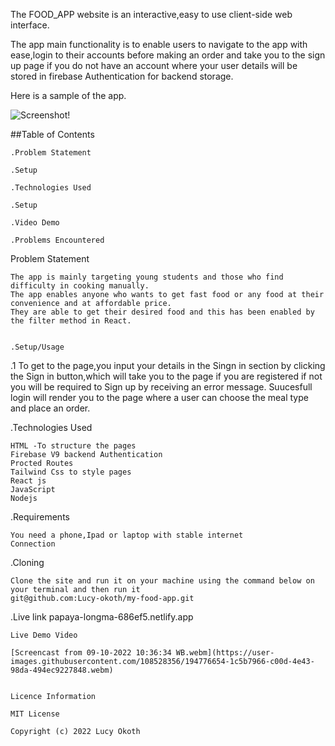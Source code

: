 The FOOD_APP website is an interactive,easy to use client-side web interface.

The app main functionality is to enable users to navigate to the app with ease,login to their accounts before making an order and take you to the sign up page if you do not have an account where your user details will be stored in firebase Authentication for backend storage.

Here is a sample of the app.



![Screenshot!](https://user-images.githubusercontent.com/108528356/194773737-294e212b-a232-4517-9cb8-636853f96d5f.png)

##Table of Contents

    .Problem Statement

    .Setup

    .Technologies Used

    .Setup

    .Video Demo

    .Problems Encountered

Problem Statement

    The app is mainly targeting young students and those who find difficulty in cooking manually.
    The app enables anyone who wants to get fast food or any food at their convenience and at affordable price.
    They are able to get their desired food and this has been enabled by the filter method in React.


    .Setup/Usage

.1 To get to the page,you input your details in the Singn in section by clicking the Sign in button,which will take you to the page if you are registered if not you will be required to Sign up by receiving an error message.
Suucesfull login will render you to the page where a user can choose the meal type and place an order.


.Technologies Used

    HTML -To structure the pages
    Firebase V9 backend Authentication
    Procted Routes
    Tailwind Css to style pages
    React js
    JavaScript
    Nodejs


.Requirements

    You need a phone,Ipad or laptop with stable internet 
    Connection

.Cloning

    Clone the site and run it on your machine using the command below on your terminal and then run it
    git@github.com:Lucy-okoth/my-food-app.git

.Live link
 papaya-longma-686ef5.netlify.app

    Live Demo Video

    [Screencast from 09-10-2022 10:36:34 WB.webm](https://user-images.githubusercontent.com/108528356/194776654-1c5b7966-c00d-4e43-98da-494ec9227848.webm)


    Licence Information

    MIT License

    Copyright (c) 2022 Lucy Okoth